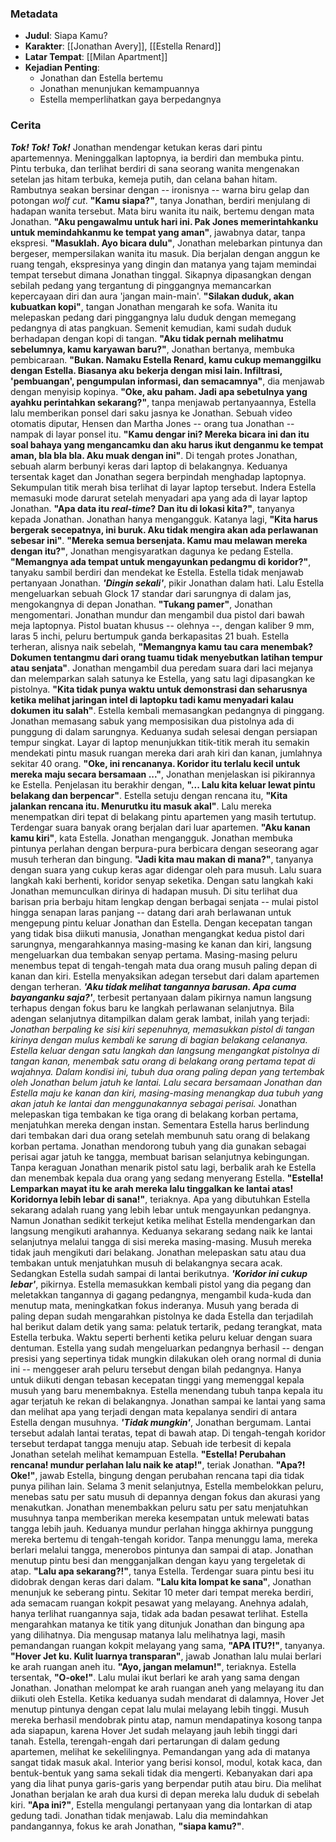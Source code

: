 ### Metadata
- **Judul**: Siapa Kamu?
- **Karakter**: [[Jonathan Avery]], [[Estella Renard]]
- **Latar Tempat**: [[Milan Apartment]]
- **Kejadian Penting**:
	- Jonathan dan Estella bertemu
	- Jonathan menunjukan kemampuannya
	- Estella memperlihatkan gaya berpedangnya

### Cerita

***Tok! Tok! Tok!***
Jonathan mendengar ketukan keras dari pintu apartemennya. Meninggalkan laptopnya, ia berdiri dan membuka pintu. Pintu terbuka, dan terlihat berdiri di sana seorang wanita mengenakan setelan jas hitam terbuka, kemeja putih, dan celana bahan hitam. Rambutnya seakan bersinar dengan -- ironisnya --  warna biru gelap dan potongan *wolf cut*.
**"Kamu siapa?"**, tanya Jonathan, berdiri menjulang di hadapan wanita tersebut.
Mata biru wanita itu naik, bertemu dengan mata Jonathan. **"Aku pengawalmu untuk hari ini. Pak Jones memerintahkanku untuk memindahkanmu ke tempat yang aman"**, jawabnya datar, tanpa ekspresi.
**"Masuklah. Ayo bicara dulu"**, Jonathan melebarkan pintunya dan bergeser, mempersilakan wanita itu masuk. Dia berjalan dengan anggun ke ruang tengah, ekspresinya yang dingin dan matanya yang tajam memindai tempat tersebut dimana Jonathan tinggal. Sikapnya dipasangkan dengan sebilah pedang yang tergantung di pinggangnya memancarkan kepercayaan diri dan aura 'jangan main-main'.
**"Silakan duduk, akan kubuatkan kopi"**, tangan Jonathan mengarah ke sofa. Wanita itu melepaskan pedang dari pinggangnya lalu duduk dengan memegang pedangnya di atas pangkuan. Semenit kemudian, kami sudah duduk berhadapan dengan kopi di tangan.
**"Aku tidak pernah melihatmu sebelumnya, kamu karyawan baru?"**, Jonathan bertanya, membuka pembicaraan.
**"Bukan. Namaku Estella Renard, kamu cukup memanggilku dengan Estella. Biasanya aku bekerja dengan misi lain. Infiltrasi, 'pembuangan', pengumpulan informasi, dan semacamnya"**, dia menjawab dengan menyisip kopinya.
**"Oke, aku paham. Jadi apa sebetulnya yang ayahku perintahkan sekarang?"**, tanpa menjawab pertanyaannya, Estella lalu memberikan ponsel dari saku jasnya ke Jonathan. Sebuah video otomatis diputar, Hensen dan Martha Jones -- orang tua Jonathan -- nampak di layar ponsel itu.
**"Kamu dengar ini? Mereka bicara ini dan itu soal bahaya yang mengancamku dan aku harus ikut denganmu ke tempat aman, bla bla bla. Aku muak dengan ini"**. Di tengah protes Jonathan, sebuah alarm berbunyi keras dari laptop di belakangnya. Keduanya tersentak kaget dan Jonathan segera berpindah menghadap laptopnya. Sekumpulan titik merah bisa terlihat di layar laptop tersebut. Indera Estella memasuki mode darurat setelah menyadari apa yang ada di layar laptop Jonathan.
**"Apa data itu *real-time*? Dan itu di lokasi kita?"**, tanyanya kepada Jonathan. Jonathan hanya mengangguk. Katanya lagi, **"Kita harus bergerak secepatnya, ini buruk. Aku tidak mengira akan ada perlawanan sebesar ini"**.
**"Mereka semua bersenjata. Kamu mau melawan mereka dengan itu?"**, Jonathan mengisyaratkan dagunya ke pedang Estella. **"Memangnya ada tempat untuk mengayunkan pedangmu di koridor?"**, tanyaku sambil berdiri dan mendekat ke Estella.
Estella tidak menjawab pertanyaan Jonathan. ***'Dingin sekali'***, pikir Jonathan dalam hati. Lalu Estella mengeluarkan sebuah Glock 17 standar dari sarungnya di dalam jas, mengokangnya di depan Jonathan. **"Tukang pamer"**, Jonathan mengomentari.
Jonathan mundur dan mengambil dua pistol dari bawah meja laptopnya. Pistol buatan khusus -- olehnya --, dengan kaliber 9 mm, laras 5 inchi, peluru bertumpuk ganda berkapasitas 21 buah.
Estella terheran, alisnya naik sebelah, **"Memangnya kamu tau cara menembak? Dokumen tentangmu dari orang tuamu tidak menyebutkan latihan tempur atau senjata"**.
Jonathan mengambil dua peredam suara dari laci mejanya dan melemparkan salah satunya ke Estella, yang satu lagi dipasangkan ke pistolnya. **"Kita tidak punya waktu untuk demonstrasi dan seharusnya ketika melihat jaringan intel di laptopku tadi kamu menyadari kalau dokumen itu salah"**.
Estella kembali memasangkan pedangnya di pinggang. Jonathan memasang sabuk yang memposisikan dua pistolnya ada di punggung di dalam sarungnya. Keduanya sudah selesai dengan persiapan tempur singkat. Layar di laptop menunjukkan titik-titik merah itu semakin mendekati pintu masuk ruangan mereka dari arah kiri dan kanan, jumlahnya sekitar 40 orang.
**"Oke, ini rencananya. Koridor itu terlalu kecil untuk mereka maju secara bersamaan ..."**, Jonathan menjelaskan isi pikirannya ke Estella. Penjelasan itu berakhir dengan, **"... Lalu kita keluar lewat pintu belakang dan berpencar"**. Estella setuju dengan rencana itu, **"Kita jalankan rencana itu. Menurutku itu masuk akal"**. Lalu mereka menempatkan diri tepat di belakang pintu apartemen yang masih tertutup. Terdengar suara banyak orang berjalan dari luar apartemen.
**"Aku kanan kamu kiri"**, kata Estella. Jonathan mengangguk.
Jonathan membuka pintunya perlahan dengan berpura-pura berbicara dengan seseorang agar musuh terheran dan bingung. **"Jadi kita mau makan di mana?"**, tanyanya dengan suara yang cukup keras agar didengar oleh para musuh. Lalu suara langkah kaki berhenti, koridor senyap seketika. Dengan satu langkah kaki Jonathan memunculkan dirinya di hadapan musuh.
Di situ terlihat dua barisan pria berbaju hitam lengkap dengan berbagai senjata -- mulai pistol hingga senapan laras panjang -- datang dari arah berlawanan untuk mengepung pintu keluar Jonathan dan Estella. Dengan kecepatan tangan yang tidak bisa diikuti manusia, Jonathan mengangkat kedua pistol dari sarungnya, mengarahkannya masing-masing ke kanan dan kiri, langsung mengeluarkan dua tembakan senyap pertama. Masing-masing peluru menembus tepat di tengah-tengah mata dua orang musuh paling depan di kanan dan kiri. Estella menyaksikan adegan tersebut dari dalam apartemen dengan terheran. ***'Aku tidak melihat tangannya barusan. Apa cuma bayanganku saja?'***, terbesit pertanyaan dalam pikirnya namun langsung terhapus dengan fokus baru ke langkah perlawanan selanjutnya.
Bila adengan selanjutnya ditampilkan dalam gerak lambat, inilah yang terjadi: 
*Jonathan berpaling ke sisi kiri sepenuhnya, memasukkan pistol di tangan kirinya dengan mulus kembali ke sarung di bagian belakang celananya. Estella keluar dengan satu langkah dan langsung mengangkat pistolnya di tangan kanan, menembak satu orang di belakang orang pertama tepat di wajahnya. Dalam kondisi ini, tubuh dua orang paling depan yang tertembak oleh Jonathan belum jatuh ke lantai. Lalu secara bersamaan Jonathan dan Estella maju ke kanan dan kiri, masing-masing menangkap dua tubuh yang akan jatuh ke lantai dan menggunakannya sebagai perisai.*
Jonathan melepaskan tiga tembakan ke tiga orang di belakang korban pertama, menjatuhkan mereka dengan instan. Sementara Estella harus berlindung dari tembakan dari dua orang setelah membunuh satu orang di belakang korban pertama. Jonathan mendorong tubuh yang dia gunakan sebagai perisai agar jatuh ke tangga, membuat barisan selanjutnya kebingungan. Tanpa keraguan Jonathan menarik pistol satu lagi, berbalik arah ke Estella dan menembak kepala dua orang yang sedang menyerang Estella. **"Estella! Lemparkan mayat itu ke arah mereka lalu tinggalkan ke lantai atas! Koridornya lebih lebar di sana!"**, teriaknya. Apa yang dibutuhkan Estella sekarang adalah ruang yang lebih lebar untuk mengayunkan pedangnya. Namun Jonathan sedikit terkejut ketika melihat Estella mendengarkan dan langsung mengikuti arahannya. Keduanya sekarang sedang naik ke lantai selanjutnya melalui tangga di sisi mereka masing-masing. Musuh mereka tidak jauh mengikuti dari belakang. Jonathan melepaskan satu atau dua tembakan untuk menjatuhkan musuh di belakangnya secara acak. Sedangkan Estella sudah sampai di lantai berikutnya. ***'Koridor ini cukup lebar'***, pikirnya. 
Estella memasukkan kembali pistol yang dia pegang dan meletakkan tangannya di gagang pedangnya, mengambil kuda-kuda dan menutup mata, meningkatkan fokus inderanya. Musuh yang berada di paling depan sudah mengarahkan pistolnya ke dada Estella dan terjadilah hal berikut dalam detik yang sama: pelatuk tertarik, pedang terangkat, mata Estella terbuka. Waktu seperti berhenti ketika peluru keluar dengan suara dentuman. Estella yang sudah mengeluarkan pedangnya berhasil -- dengan presisi yang sepertinya tidak mungkin dilakukan oleh orang normal di dunia ini -- menggeser arah peluru tersebut dengan bilah pedangnya. Hanya untuk diikuti dengan tebasan kecepatan tinggi yang memenggal kepala musuh yang baru menembaknya. Estella menendang tubuh tanpa kepala itu agar terjatuh ke rekan di belakangnya. 
Jonathan sampai ke lantai yang sama dan melihat apa yang terjadi dengan mata kepalanya sendiri di antara Estella dengan musuhnya. ***'Tidak mungkin'***, Jonathan bergumam.
Lantai tersebut adalah lantai teratas, tepat di bawah atap. Di tengah-tengah koridor tersebut terdapat tangga menuju atap. Sebuah ide terbesit di kepala Jonathan setelah melihat kemampuan Estella. 
**"Estella! Perubahan rencana! mundur perlahan lalu naik ke atap!"**, teriak Jonathan.
**"Apa?! Oke!"**, jawab Estella, bingung dengan perubahan rencana tapi dia tidak punya pilihan lain.
Selama 3 menit selanjutnya, Estella membelokkan peluru, menebas satu per satu musuh di depannya dengan fokus dan akurasi yang menakutkan. Jonathan menembakkan peluru satu per satu menjatuhkan musuhnya tanpa memberikan mereka kesempatan untuk melewati batas tangga lebih jauh. Keduanya mundur perlahan hingga akhirnya punggung mereka bertemu di tengah-tengah koridor. Tanpa menunggu lama, mereka berlari melalui tangga, menerobos pintunya dan sampai di atap. Jonathan menutup pintu besi dan mengganjalkan dengan kayu yang tergeletak di atap. 
**"Lalu apa sekarang?!"**, tanya Estella. Terdengar suara pintu besi itu didobrak dengan keras dari dalam.
**"Lalu kita lompat ke sana"**, Jonathan menunjuk ke seberang pintu. Sekitar 10 meter dari tempat mereka berdiri, ada semacam ruangan kokpit pesawat yang melayang. Anehnya adalah, hanya terlihat ruangannya saja, tidak ada badan pesawat terlihat.
Estella mengarahkan matanya ke titik yang ditunjuk Jonathan dan bingung apa yang dilihatnya. Dia mengusap matanya lalu melihatnya lagi, masih pemandangan ruangan kokpit melayang yang sama, **"APA ITU?!"**, tanyanya.
**"Hover Jet ku. Kulit luarnya transparan"**, jawab Jonathan lalu mulai berlari ke arah ruangan aneh itu. **"Ayo, jangan melamun!"**, teriaknya.
Estella tersentak, **"O-oke!"**. Lalu mulai ikut berlari ke arah yang sama dengan Jonathan.
Jonathan melompat ke arah ruangan aneh yang melayang itu dan diikuti oleh Estella. Ketika keduanya sudah mendarat di dalamnya, Hover Jet menutup pintunya dengan cepat lalu mulai melayang lebih tinggi.
Musuh mereka berhasil mendobrak pintu atap, namun mendapatinya kosong tanpa ada siapapun, karena Hover Jet sudah melayang jauh lebih tinggi dari tanah.
Estella, terengah-engah dari pertarungan di dalam gedung apartemen, melihat ke sekelilingnya. Pemandangan yang ada di matanya sangat tidak masuk akal. Interior yang berisi konsol, modul, kotak kaca, dan bentuk-bentuk yang sama sekali tidak dia mengerti. Kebanyakan dari apa yang dia lihat punya garis-garis yang berpendar putih atau biru. Dia melihat Jonathan berjalan ke arah dua kursi di depan mereka lalu duduk di sebelah kiri.
**"Apa ini?"**, Estella mengulangi pertanyaan yang dia lontarkan di atap gedung tadi. Jonathan tidak menjawab. Lalu dia memindahkan pandangannya, fokus ke arah Jonathan, **"siapa kamu?"**.